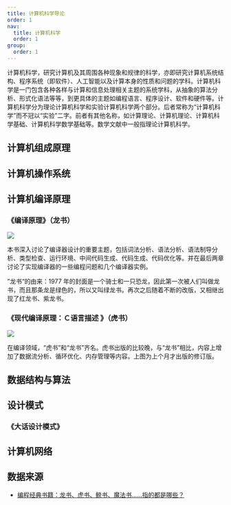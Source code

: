 ```yaml
---
title: 计算机科学导论
order: 1
nav:
  title: 计算机科学
  order: 1
group:
  order: 1
---
```


计算机科学，研究计算机及其周围各种现象和规律的科学，亦即研究计算机系统结构、程序系统（即软件）、人工智能以及计算本身的性质和问题的学科。计算机科学是一门包含各种各样与计算和信息处理相关主题的系统学科，从抽象的算法分析、形式化语法等等，到更具体的主题如编程语言、程序设计、软件和硬件等。计算机科学分为理论计算机科学和实验计算机科学两个部分。后者常称为“计算机科学”而不冠以“实验”二字。前者有其他名称，如计算理论、计算机理论、计算机科学基础、计算机科学数学基础等。数学文献中一般指理论计算机科学。

## 计算机组成原理

## 计算机操作系统

## 计算机编译原理

### 《编译原理》（龙书）

![](https://cdn.jsdelivr.net/gh/youngjuning/images/202111112347539.png)

本书深入讨论了编译器设计的重要主题，包括词法分析、语法分析、语法制导分析、类型检查、运行环境、中间代码生成、代码生成、代码优化等。并在最后两章讨论了实现编译器的一些编程问题和几个编译器实例。

”龙书“的由来：1977 年的封面是一个骑士和一只恐龙，因此第一次被人们叫做龙书，而且那条龙是绿色的，所以又叫绿龙书。再次之后随着不断的改版，又相继出现了红龙书、紫龙书。

### 《现代编译原理：Ｃ语言描述 》（虎书）

![](https://cdn.jsdelivr.net/gh/youngjuning/images/202111112351441.png)

在编译领域，“虎书”和“龙书”齐名。虎书出版的比较晚，与“龙书”相比，内容上增加了数据流分析、循环优化、内存管理等内容。上图为上个月才出版的修订版。

## 数据结构与算法

## 设计模式

### 《大话设计模式》

## 计算机网络

## 数据来源

- [编程经典书籍：龙书、虎书、鲸书、魔法书……指的都是哪些？](https://cloud.tencent.com/developer/news/213107)
